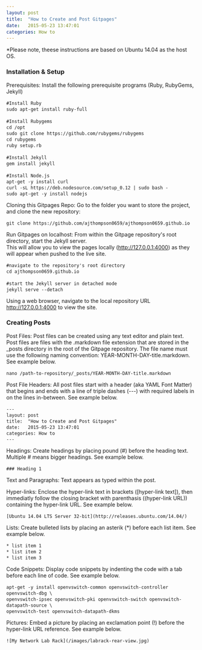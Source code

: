 ```yaml
---
layout: post
title:  "How to Create and Post Gitpages"
date:   2015-05-23 13:47:01
categories: How to
---
```


*Please note, theese instructions are based on Ubuntu 14.04 as the host OS.

### Installation & Setup

Prerequisites: Install the following prerequisite programs (Ruby, RubyGems, Jekyll)
	
	#Install Ruby
	sudo apt-get install ruby-full
	
	#Install Rubygems
	cd /opt
	sudo git clone https://github.com/rubygems/rubygems
	cd rubygems
	ruby setup.rb

	#Install Jekyll
	gem install jekyll

	#Install Node.js
	apt-get -y install curl
	curl -sL https://deb.nodesource.com/setup_0.12 | sudo bash -
	sudo apt-get -y install nodejs
	
Cloning this Gitpages Repo: Go to the folder you want to store the project, and clone the new repository:

	git clone https://github.com/ajthompson0659/ajthompson0659.github.io
	
Run Gitpages on localhost: From within the Gitpage repository's root directory, start the Jekyll server.  
This will allow you to view the pages locally (http://127.0.0.1:4000) as they will appear when pushed to the live site.
	
	#navigate to the repository's root directory
	cd ajthompson0659.github.io

	#start the Jekyll server in detached mode
	jekyll serve --detach

Using a web browser, navigate to the local repository URL http://127.0.0.1:4000 to view the site.

### Creating Posts

Post Files: Post files can be created using any text editor and plain text.  Post files are files with the .markdown file extension that are stored in the _posts directory in the root of the Gitpage repository.  The file name must use the following naming convention: YEAR-MONTH-DAY-title.markdown.  See example below.

	nano /path-to-repository/_posts/YEAR-MONTH-DAY-title.markdown

Post File Headers:  All post files start with a header (aka YAML Font Matter) that begins and ends with a line of triple dashes (---) with required labels in on the lines in-between.  See example below.

	---
	layout: post
	title:  "How to Create and Post Gitpages"
	date:   2015-05-23 13:47:01
	categories: How to
	---

Headings: Create headings by placing pound (#) before the heading text.  Multiple # means bigger headings.  See example below.

	### Heading 1

Text and Paragraphs: Text appears as typed within the post.  

Hyper-links: Enclose the hyper-link text in brackets ([hyper-link text]), then immediatly follow the closing bracket with parenthasis ((hyper-link URL)) containing the hyper-link URL.  See example below.

	[Ubuntu 14.04 LTS Server 32-bit](http://releases.ubuntu.com/14.04/) 

Lists: Create bulleted lists by placing an asterik (*) before each list item.  See example below.

	* list item 1
	* list item 2
	* list item 3

Code Snippets: Display code snippets by indenting the code with a tab before each line of code.  See example below.

	apt-get -y install openvswitch-common openvswitch-controller openvswitch-dbg \
	openvswitch-ipsec openvswitch-pki openvswitch-switch openvswitch-datapath-source \
	openvswitch-test openvswitch-datapath-dkms

Pictures: Embed a picture by placing an exclamation point (!) before the hyper-link URL reference.  See example below.

	![My Network Lab Rack](/images/labrack-rear-view.jpg)



